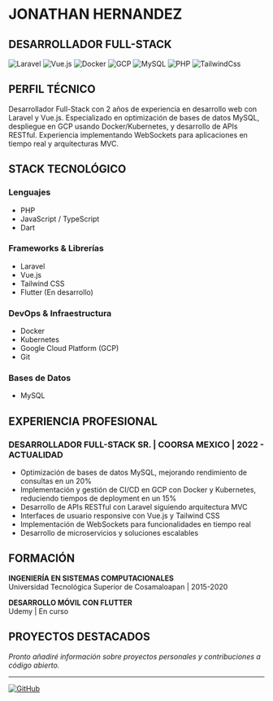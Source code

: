 # JONATHAN HERNANDEZ
## DESARROLLADOR FULL-STACK

![Laravel](https://img.shields.io/badge/Laravel-FF2D20?style=flat&logo=laravel&logoColor=white)
![Vue.js](https://img.shields.io/badge/Vue.js-4FC08D?style=flat&logo=vue.js&logoColor=white)
![Docker](https://img.shields.io/badge/Docker-2496ED?style=flat&logo=docker&logoColor=white)
![GCP](https://img.shields.io/badge/GCP-4285F4?style=flat&logo=google-cloud&logoColor=white)
![MySQL](https://img.shields.io/badge/MySQL-4479A1?style=flat&logo=mysql&logoColor=white)
![PHP](https://img.shields.io/badge/PHP-777BB4?style=flat&logo=php&logoColor=white)
![TailwindCss](https://img.shields.io/badge/PHP-777BB4?style=flat&logo=tailwindcss&logoColor=white)

## PERFIL TÉCNICO
Desarrollador Full-Stack con 2 años de experiencia en desarrollo web con Laravel y Vue.js. Especializado en optimización de bases de datos MySQL, despliegue en GCP usando Docker/Kubernetes, y desarrollo de APIs RESTful. Experiencia implementando WebSockets para aplicaciones en tiempo real y arquitecturas MVC.

## STACK TECNOLÓGICO

### Lenguajes
- PHP
- JavaScript / TypeScript
- Dart

### Frameworks & Librerías
- Laravel
- Vue.js
- Tailwind CSS
- Flutter (En desarrollo)

### DevOps & Infraestructura
- Docker
- Kubernetes
- Google Cloud Platform (GCP)
- Git

### Bases de Datos
- MySQL

## EXPERIENCIA PROFESIONAL

### DESARROLLADOR FULL-STACK SR. | COORSA MEXICO | 2022 - ACTUALIDAD
- Optimización de bases de datos MySQL, mejorando rendimiento de consultas en un 20%
- Implementación y gestión de CI/CD en GCP con Docker y Kubernetes, reduciendo tiempos de deployment en un 15%
- Desarrollo de APIs RESTful con Laravel siguiendo arquitectura MVC
- Interfaces de usuario responsive con Vue.js y Tailwind CSS
- Implementación de WebSockets para funcionalidades en tiempo real
- Desarrollo de microservicios y soluciones escalables

## FORMACIÓN

**INGENIERÍA EN SISTEMAS COMPUTACIONALES**  
Universidad Tecnológica Superior de Cosamaloapan | 2015-2020

**DESARROLLO MÓVIL CON FLUTTER**  
Udemy | En curso

## PROYECTOS DESTACADOS

*Pronto añadiré información sobre proyectos personales y contribuciones a código abierto.*

---

[![GitHub](https://img.shields.io/badge/GitHub-JonathanHerSa-181717?style=flat&logo=github)](https://github.com/JonathanHerSa)

